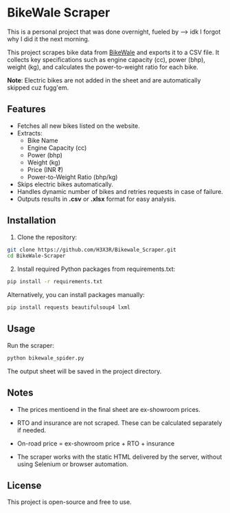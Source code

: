 # BikeWale Scraper

This is a personal project that was done overnight, fueled by --> idk I forgot why I did it the next morning.

This project scrapes bike data from [BikeWale](https://www.bikewale.com/new-bike-search/) and exports it to a CSV file. It collects key specifications such as engine capacity (cc), power (bhp), weight (kg), and calculates the power-to-weight ratio for each bike.

**Note**: Electric bikes are not added in the sheet and are automatically skipped cuz fugg'em.

## Features

- Fetches all new bikes listed on the website.
- Extracts:
  - Bike Name
  - Engine Capacity (cc)
  - Power (bhp)
  - Weight (kg)
  - Price (INR ₹)
  - Power-to-Weight Ratio (bhp/kg)
- Skips electric bikes automatically.
- Handles dynamic number of bikes and retries requests in case of failure.
- Outputs results in **.csv** or **.xlsx** format for easy analysis.

## Installation

1. Clone the repository:

```bash
git clone https://github.com/H3X3R/Bikewale_Scraper.git
cd BikeWale-Scraper
```

2. Install required Python packages from requirements.txt:

```bash
pip install -r requirements.txt
```

Alternatively, you can install packages manually:

```bash
pip install requests beautifulsoup4 lxml
```

## Usage

Run the scraper:

```bash
python bikewale_spider.py
```

The output sheet will be saved in the project directory.

## Notes

- The prices mentioend in the final sheet are ex-showroom prices.
- RTO and insurance are not scraped. These can be calculated separately if needed.

- On-road price = ex-showroom price + RTO + insurance
- The scraper works with the static HTML delivered by the server, without using Selenium or browser automation.

## License

This project is open-source and free to use.
